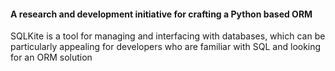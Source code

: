 #### A research and development initiative for crafting a Python based ORM 

SQLKite is a tool for managing and interfacing with databases, which can be particularly appealing for developers who are familiar with SQL and looking for an ORM solution 